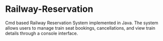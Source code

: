 # Railway-Reservation
Cmd based Railway Reservation System implemented in Java. The system allows users to manage train seat bookings, cancellations, and view train details through a console interface.
